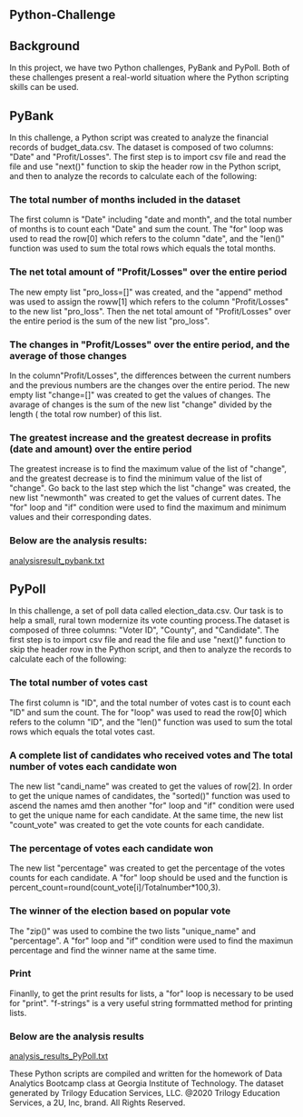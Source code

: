 ## Python-Challenge
## Background
In this project, we have two Python challenges, PyBank and PyPoll. Both of these challenges present a real-world situation where the Python scripting skills can be used. 
## PyBank
In this challenge, a Python script was created to analyze the financial records of budget_data.csv. The dataset is composed of two columns: "Date" and "Profit/Losses". The first step is to import csv file and read the file and use "next()" function to skip the header row in the Python script, and then to analyze the records to calculate each of the following:
### The total number of months included in the dataset
The first column is "Date" including "date and month", and the total number of months is to count each "Date" and sum the count. The "for" loop was used to read the row[0] which refers to the column "date", and the "len()" function was used to sum the total rows which equals the total months.
### The net total amount of "Profit/Losses" over the entire period
The new empty list "pro_loss=[]" was created, and the "append" method was used to assign the roww[1] which refers to the column "Profit/Losses" to the new list "pro_loss". Then the net total amount of "Profit/Losses" over the entire period is the sum of the new list "pro_loss".
### The changes in "Profit/Losses" over the entire period, and the average of those changes
In the column"Profit/Losses", the differences between the current numbers and the previous numbers are the changes over the entire period. The new empty list "change=[]" was created to get the values of changes. The avarage of changes is the sum of the new list "change" divided by the length ( the total row number) of this list.
### The greatest increase and the greatest decrease in profits (date and amount) over the entire period
The greatest increase is to find the maximum value of the list of "change", and the greatest decrease is to find the minimum value of the list of "change". Go back to the last step which the list "change" was created, the new list "newmonth" was created to get the values of current dates. The "for" loop and "if" condition were used to find the maximum and minimum values and their corresponding dates.
### Below are the analysis results:
[analysisresult_pybank.txt](https://github.com/Yuanphone/python-challenge/files/8411518/analysisresult_pybank.txt)
## PyPoll
In this challenge, a set of poll data called election_data.csv. Our task is to  help a small, rural town modernize its vote counting process.The dataset is composed of three columns: "Voter ID", "County", and "Candidate". The first step is to import csv file and read the file and use "next()" function to skip the header row in the Python script, and then to analyze the records to calculate each of the following:
### The total number of votes cast
The first column is "ID", and the total number of votes cast is to count each "ID" and sum the count. The for "loop" was used to read the row[0] which refers to the column "ID", and the "len()" function was used to sum the total rows which equals the total votes cast.
### A complete list of candidates who received votes and The total number of votes each candidate won
The new list "candi_name" was created to get the values of row[2]. In order to get the unique names of candidates, the "sorted()" function was used to ascend the names amd then another "for" loop and "if" condition were used to get the unique name for each candidate. At the same time, the new list "count_vote" was created to get the vote counts for each candidate.
### The percentage of votes each candidate won
The new list "percentage" was created to get the percentage of the votes counts for each candidate.  A "for" loop should be used and the function is percent_count=round(count_vote[i]/Totalnumber*100,3).
### The winner of the election based on popular vote
The "zip()" was used to combine the two lists "unique_name" and "percentage". A "for" loop and "if" condition were used to find the maximun percentage and find the winner name at the same time.
### Print
Finanlly, to get the print results for lists, a "for" loop is necessary to be used for "print". "f-strings" is a very useful string formmatted method for printing lists.
### Below are the analysis results
[analysis_results_PyPoll.txt](https://github.com/Yuanphone/python-challenge/files/8411526/analysis_results_PyPoll.txt)

These Python scripts are compiled and written for the homework of Data Analytics Bootcamp class at Georgia Institute of Technology. The dataset generated by Trilogy Education Services, LLC. @2020 Trilogy Education Services, a 2U, Inc, brand. All Rights Reserved.





